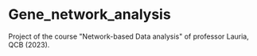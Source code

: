 # Gene_network_analysis

Project of the course "Network-based Data analysis" of professor Lauria, QCB (2023).
